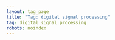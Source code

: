 ```yaml
---
layout: tag_page
title: "Tag: digital signal processing"
tag: digital signal processing
robots: noindex
---
```

